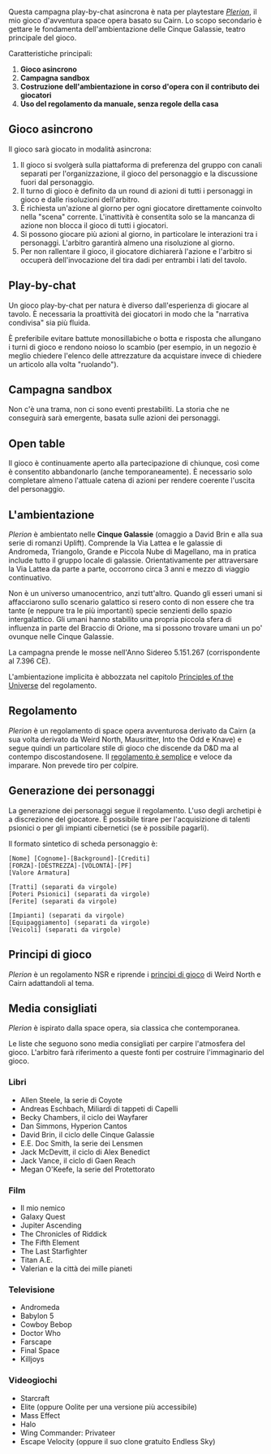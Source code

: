 Questa campagna play-by-chat asincrona è nata per playtestare [*Plerion*](https://plerion.zeruhur.space/), il mio gioco d'avventura space opera basato su Cairn. Lo scopo secondario è gettare le fondamenta dell'ambientazione delle Cinque Galassie, teatro principale del gioco.

Caratteristiche principali:
1. **Gioco asincrono**
2. **Campagna sandbox**
3. **Costruzione dell'ambientazione in corso d'opera con il contributo dei giocatori**
4. **Uso del regolamento da manuale, senza regole della casa**

## Gioco asincrono

Il gioco sarà giocato in modalità asincrona:

1. Il gioco si svolgerà sulla piattaforma di preferenza del gruppo con canali separati per l'organizzazione, il gioco del personaggio e la discussione fuori dal personaggio.
2. Il turno di gioco è definito da un round di azioni di tutti i personaggi in gioco e dalle risoluzioni dell'arbitro.
3. È richiesta un'azione al giorno per ogni giocatore direttamente coinvolto nella "scena" corrente. L'inattività è consentita solo se la mancanza di azione non blocca il gioco di tutti i giocatori.
4. Si possono giocare più azioni al giorno, in particolare le interazioni tra i personaggi. L'arbitro garantirà almeno una risoluzione al giorno.
5. Per non rallentare il gioco, il giocatore dichiarerà l'azione e l'arbitro si occuperà dell'invocazione del tira dadi per entrambi i lati del tavolo.

## Play-by-chat

Un gioco play-by-chat per natura è diverso dall'esperienza di giocare al tavolo. È necessaria la proattività dei giocatori in modo che la "narrativa condivisa" sia più fluida.

È preferibile evitare battute monosillabiche o botta e risposta che allungano i turni di gioco e rendono noioso lo scambio (per esempio, in un negozio è meglio chiedere l'elenco delle attrezzature da acquistare invece di chiedere un articolo alla volta "ruolando").

## Campagna sandbox

Non c'è una trama, non ci sono eventi prestabiliti. La storia che ne conseguirà sarà emergente, basata sulle azioni dei personaggi.

## Open table

Il gioco è continuamente aperto alla partecipazione di chiunque, così come è consentito abbandonarlo (anche temporaneamente). È necessario solo completare almeno l'attuale catena di azioni per rendere coerente l'uscita del personaggio.

## L'ambientazione

*Plerion* è ambientato nelle **Cinque Galassie** (omaggio a David Brin e alla sua serie di romanzi Uplift). Comprende la Via Lattea e le galassie di Andromeda, Triangolo, Grande e Piccola Nube di Magellano, ma in pratica include tutto il gruppo locale di galassie. Orientativamente per attraversare la Via Lattea da parte a parte, occorrono circa 3 anni e mezzo di viaggio continuativo.

Non è un universo umanocentrico, anzi tutt'altro. Quando gli esseri umani si affacciarono sullo scenario galattico si resero conto di non essere che tra tante (e neppure tra le più importanti) specie senzienti dello spazio intergalattico. Gli umani hanno stabilito una propria piccola sfera di influenza in parte del Braccio di Orione, ma si possono trovare umani un po' ovunque nelle Cinque Galassie.

La campagna prende le mosse nell'Anno Sidereo 5.151.267 (corrispondente al 7.396 CE). 

L'ambientazione implicita è abbozzata nel capitolo [Principles of the Universe](https://plerion.zeruhur.space/#/002_principles?id=principles-of-the-universe) del regolamento.

## Regolamento

*Plerion* è un regolamento di space opera avventurosa derivato da Cairn (a sua volta derivato da Weird North, Mausritter, Into the Odd e Knave) e segue quindi un particolare stile di gioco che discende da D&D ma al contempo discostandosene. Il [regolamento è semplice](https://plerion.zeruhur.space/#/015_rules_summary) e veloce da imparare. Non prevede tiro per colpire.

## Generazione dei personaggi
La generazione dei personaggi segue il regolamento. L'uso degli archetipi è a discrezione del giocatore. È possibile tirare per l'acquisizione di talenti psionici o per gli impianti cibernetici (se è possibile pagarli).

Il formato sintetico di scheda personaggio è:

```
[Nome] [Cognome]-[Background]-[Crediti]  
[FORZA]-[DESTREZZA]-[VOLONTÁ]-[PF]  
[Valore Armatura]  

[Tratti] (separati da virgole)  
[Poteri Psionici] (separati da virgole)  
[Ferite] (separati da virgole)

[Impianti] (separati da virgole)
[Equipaggiamento] (separati da virgole)  
[Veicoli] (separati da virgole)

```

## Principi di gioco

*Plerion* è un regolamento NSR e riprende i [principi di gioco](https://*plerion.zeruhur.space/#/002_principles) di Weird North e Cairn adattandoli al tema.

## Media consigliati

*Plerion* è ispirato dalla space opera, sia classica che contemporanea.

Le liste che seguono sono media consigliati per carpire l'atmosfera del gioco. L'arbitro farà riferimento a queste fonti per costruire l'immaginario del gioco.

### Libri
- Allen Steele, la serie di Coyote
- Andreas Eschbach, Miliardi di tappeti di Capelli
- Becky Chambers, il ciclo dei Wayfarer
- Dan Simmons, Hyperion Cantos
- David Brin, il ciclo delle Cinque Galassie
- E.E. Doc Smith, la serie dei Lensmen
- Jack McDevitt, il ciclo di Alex Benedict
- Jack Vance, il ciclo di Gaen Reach
- Megan O'Keefe, la serie del Protettorato

### Film
- Il mio nemico
- Galaxy Quest 
- Jupiter Ascending
- The Chronicles of Riddick 
- The Fifth Element 
- The Last Starfighter 
- Titan A.E. 
- Valerian e la città dei mille pianeti

### Televisione
- Andromeda
- Babylon 5
- Cowboy Bebop
- Doctor Who
- Farscape
- Final Space
- Killjoys

### Videogiochi
- Starcraft
- Elite (oppure Oolite per una versione più accessibile)
- Mass Effect
- Halo
- Wing Commander: Privateer
- Escape Velocity (oppure il suo clone gratuito Endless Sky)
